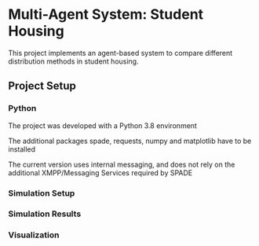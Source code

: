 # Multi-Agent System: Student Housing

This project implements an agent-based system to compare different distribution methods in student housing.

## Project Setup

### Python
The project was developed with a Python 3.8 environment

The additional packages spade, requests, numpy and matplotlib have to be installed

The current version uses internal messaging, and does not rely on the additional XMPP/Messaging Services required by SPADE

### Simulation Setup


### Simulation Results

### Visualization
